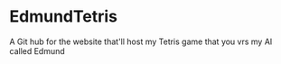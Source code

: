 # EdmundTetris
A Git hub for the website that'll host my Tetris game that you vrs my AI called Edmund 
